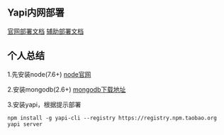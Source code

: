 ## Yapi内网部署
[官网部署文档](https://hellosean1025.github.io/yapi/devops/index.html)
[辅助部署文档](https://www.jianshu.com/p/5bda5556c149)

## 个人总结
1.先安装node(7.6+)
[node官网](https://nodejs.org/en/)

2.安装mongodb(2.6+)
[mongodb下载地址](https://www.mongodb.com/download-center/community)

3.安装yapi，根据提示部署
```
npm install -g yapi-cli --registry https://registry.npm.taobao.org
yapi server
```
